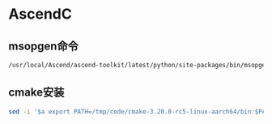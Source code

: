 # AscendC

## msopgen命令

```bash
/usr/local/Ascend/ascend-toolkit/latest/python/site-packages/bin/msopgen gen -i sinh_custom.json -c ai_core-Ascend910A -lan cpp -out ./SinhCustom
```

## cmake安装
```bash
sed -i '$a export PATH=/tmp/code/cmake-3.20.0-rc5-linux-aarch64/bin:$PATH' ~/.bashrc
```
